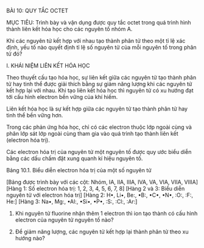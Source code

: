 BÀI 10: QUY TẮC OCTET

MỤC TIÊU:
Trình bày và vận dụng được quy tắc octet trong quá trình hình thành liên kết hóa học cho các nguyên tố nhóm A.

Khi các nguyên tử kết hợp với nhau tạo thành phân tử theo một tỉ lệ xác định, yếu tố nào quyết định tỉ lệ số nguyên tử của mỗi nguyên tố trong phân tử đó?

I. KHÁI NIỆM LIÊN KẾT HÓA HỌC

Theo thuyết cấu tạo hóa học, sự liên kết giữa các nguyên tử tạo thành phân tử hay tinh thể được giải thích bằng sự giảm năng lượng khi các nguyên tử kết hợp lại với nhau. Khi tạo liên kết hóa học thì nguyên tử có xu hướng đạt tới cấu hình electron bền vững của khí hiếm.

Liên kết hóa học là sự kết hợp giữa các nguyên tử tạo thành phân tử hay tinh thể bền vững hơn.

Trong các phản ứng hóa học, chỉ có các electron thuộc lớp ngoài cùng và phân lớp sát lớp ngoài cùng tham gia vào quá trình tạo thành liên kết (electron hóa trị).

Các electron hóa trị của nguyên tử một nguyên tố được quy ước biểu diễn bằng các dấu chấm đặt xung quanh kí hiệu nguyên tố.

Bảng 10.1. Biểu diễn electron hóa trị của một số nguyên tử

[Bảng được trình bày với các cột: Nhóm, IA, IIA, IIIA, IVA, VA, VIA, VIIA, VIIIA]
[Hàng 1: Số electron hóa trị: 1, 2, 3, 4, 5, 6, 7, 8]
[Hàng 2 và 3: Biểu diễn nguyên tử với electron hóa trị]
[Hàng 2: H•, Li•, Be:, •B:, •C•, •N•, :O:, :F:, He:]
[Hàng 3: Na•, Mg:, •Al:, •Si•, •P•, :S:, :Cl:, :Ar:]

1. Khi nguyên tử fluorine nhận thêm 1 electron thì ion tạo thành có cấu hình electron của nguyên tử nguyên tố nào?

2. Để giảm năng lượng, các nguyên tử kết hợp lại thành phân tử theo xu hướng nào?